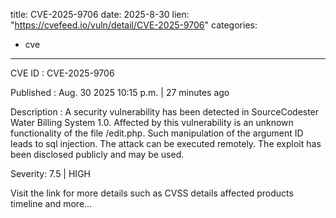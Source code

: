  
title: CVE-2025-9706
date: 2025-8-30
lien: "https://cvefeed.io/vuln/detail/CVE-2025-9706"
categories:
  - cve
---

CVE ID : CVE-2025-9706

Published :  Aug. 30
2025
10:15 p.m. | 27 minutes ago

Description : A security vulnerability has been detected in SourceCodester Water Billing System 1.0. Affected by this vulnerability is an unknown functionality of the file /edit.php. Such manipulation of the argument ID leads to sql injection. The attack can be executed remotely. The exploit has been disclosed publicly and may be used.

Severity: 7.5 | HIGH

Visit the link for more details
such as CVSS details
affected products
timeline
and more...
